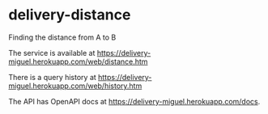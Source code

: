 # delivery-distance
Finding the distance from A to B

The service is available at https://delivery-miguel.herokuapp.com/web/distance.htm

There is a query history at https://delivery-miguel.herokuapp.com/web/history.htm

The API has OpenAPI docs at https://delivery-miguel.herokuapp.com/docs.

